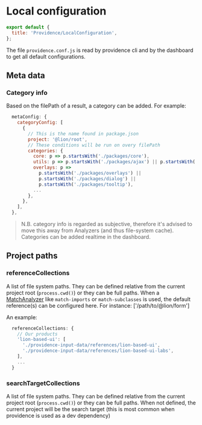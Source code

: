 [//]: # 'AUTO INSERT HEADER PREPUBLISH'

# Local configuration

```js script
export default {
  title: 'Providence/LocalConfiguration',
};
```

The file `providence.conf.js` is read by providence cli and by the dashboard to get all
default configurations.

## Meta data

### Category info

Based on the filePath of a result, a category can be added.
For example:

```js
  metaConfig: {
    categoryConfig: [
      {
        // This is the name found in package.json
        project: '@lion/root',
        // These conditions will be run on overy filePath
        categories: {
          core: p => p.startsWith('./packages/core'),
          utils: p => p.startsWith('./packages/ajax') || p.startsWith('./packages/localize'),
          overlays: p =>
            p.startsWith('./packages/overlays') ||
            p.startsWith('./packages/dialog') ||
            p.startsWith('./packages/tooltip'),
          ...
        },
      },
    ],
  },
```

> N.B. category info is regarded as subjective, therefore it's advised to move this away from
> Analyzers (and thus file-system cache). Categories can be added realtime in the dashboard.

## Project paths

### referenceCollections

A list of file system paths. They can be defined relative from the current project root (`process.cwd()`) or they can be full paths.
When a [MatchAnalyzer]('./Analyzer.md') like `match-imports` or `match-subclasses` is used,
the default reference(s) can be configured here. For instance: ['/path/to/@lion/form']

An example:

```js
  referenceCollections: {
    // Our products
    'lion-based-ui': [
      './providence-input-data/references/lion-based-ui',
      './providence-input-data/references/lion-based-ui-labs',
    ],
    ...
  }
```

### searchTargetCollections

A list of file system paths. They can be defined relative from the current project root
(`process.cwd()`) or they can be full paths.
When not defined, the current project will be the search target (this is most common when
providence is used as a dev dependency)
